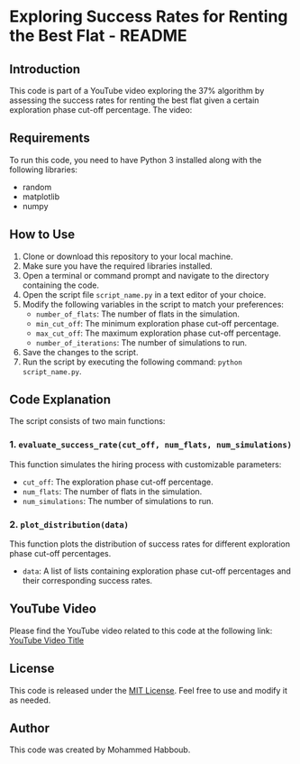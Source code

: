 # Exploring Success Rates for Renting the Best Flat - README

## Introduction
This code is part of a YouTube video exploring the 37% algorithm by assessing the success rates for renting the best flat given a certain exploration phase cut-off percentage. The video:



## Requirements
To run this code, you need to have Python 3 installed along with the following libraries:
- random
- matplotlib
- numpy

## How to Use
1. Clone or download this repository to your local machine.
2. Make sure you have the required libraries installed.
3. Open a terminal or command prompt and navigate to the directory containing the code.
4. Open the script file `script_name.py` in a text editor of your choice.
5. Modify the following variables in the script to match your preferences:
   - `number_of_flats`: The number of flats in the simulation.
   - `min_cut_off`: The minimum exploration phase cut-off percentage.
   - `max_cut_off`: The maximum exploration phase cut-off percentage.
   - `number_of_iterations`: The number of simulations to run.
6. Save the changes to the script.
7. Run the script by executing the following command: `python script_name.py`.

## Code Explanation
The script consists of two main functions:

### 1. `evaluate_success_rate(cut_off, num_flats, num_simulations)`
This function simulates the hiring process with customizable parameters:

- `cut_off`: The exploration phase cut-off percentage.
- `num_flats`: The number of flats in the simulation.
- `num_simulations`: The number of simulations to run.

### 2. `plot_distribution(data)`
This function plots the distribution of success rates for different exploration phase cut-off percentages.

- `data`: A list of lists containing exploration phase cut-off percentages and their corresponding success rates.



## YouTube Video
Please find the YouTube video related to this code at the following link: [YouTube Video Title](link_placeholder)

## License
This code is released under the [MIT License](LICENSE). Feel free to use and modify it as needed.

## Author
This code was created by Mohammed Habboub. 

